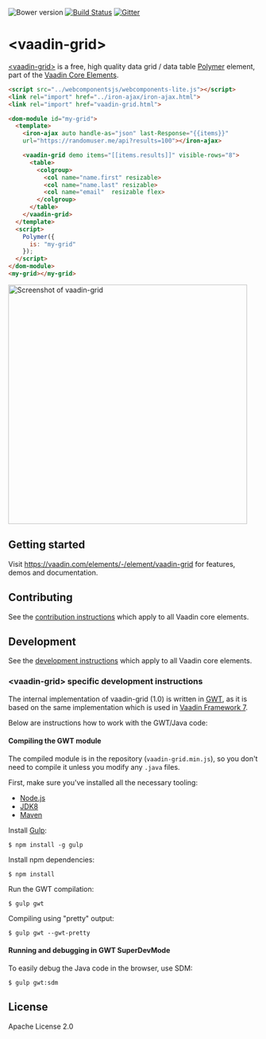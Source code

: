 ![Bower version](https://img.shields.io/bower/v/vaadin-grid.svg) [![Build Status](https://travis-ci.org/vaadin/vaadin-grid.svg?branch=master)](https://travis-ci.org/vaadin/vaadin-grid) [![Gitter](https://badges.gitter.im/Join%20Chat.svg)](https://gitter.im/vaadin/vaadin-core-elements?utm_source=badge&utm_medium=badge&utm_campaign=pr-badge)

# &lt;vaadin-grid&gt;

[&lt;vaadin-grid&gt;](https://vaadin.com/elements/-/element/vaadin-grid) is a free, high quality data grid / data table [Polymer](http://polymer-project.org) element, part of the [Vaadin Core Elements](https://vaadin.com/elements).


<!---
```
<custom-element-demo height="500">
  <template>
    <next-code-block></next-code-block>
  </template>
</custom-element-demo>
```
-->
```html
<script src="../webcomponentsjs/webcomponents-lite.js"></script>
<link rel="import" href="../iron-ajax/iron-ajax.html">
<link rel="import" href="vaadin-grid.html">

<dom-module id="my-grid">
  <template>
    <iron-ajax auto handle-as="json" last-Response="{{items}}"
    url="https://randomuser.me/api?results=100"></iron-ajax>

    <vaadin-grid demo items="[[items.results]]" visible-rows="8">
      <table>
        <colgroup>
          <col name="name.first" resizable>
          <col name="name.last" resizable>
          <col name="email"  resizable flex>
        </colgroup>
      </table>
    </vaadin-grid>
  </template>
  <script>
    Polymer({
      is: "my-grid"
    });
  </script>
</dom-module>
<my-grid></my-grid>
```

[<img src="https://github.com/vaadin/vaadin-grid/raw/master/screenshot.png" width="481" alt="Screenshot of vaadin-grid" />](https://vaadin.com/elements/-/element/vaadin-grid)

## Getting started

Visit https://vaadin.com/elements/-/element/vaadin-grid for features, demos and documentation.

## Contributing

See the [contribution instructions](https://github.com/vaadin/vaadin-core-elements#contributing) which apply to all Vaadin core elements.

## Development

See the [development instructions](https://github.com/vaadin/vaadin-core-elements#development) which apply to all Vaadin core elements.

### &lt;vaadin-grid&gt; specific development instructions

The internal implementation of vaadin-grid (1.0) is written in [GWT](http://gwtproject.org), as it is based on the same implementation which is used in [Vaadin Framework 7](https://vaadin.com/framework).

Below are instructions how to work with the GWT/Java code:

#### Compiling the GWT module

The compiled module is in the repository (`vaadin-grid.min.js`), so you don't need to compile it unless you modify any `.java` files.

First, make sure you've installed all the necessary tooling:
- [Node.js](http://nodejs.org)
- [JDK8](http://www.oracle.com/technetwork/java/javase/downloads/index.html)
- [Maven](http://maven.apache.org/download.cgi)

Install [Gulp](http://gulpjs.com):

```shell
$ npm install -g gulp
```

Install npm dependencies:

```shell
$ npm install
```

Run the GWT compilation:

```shell
$ gulp gwt
```

Compiling using "pretty" output:
```shell
$ gulp gwt --gwt-pretty
```

#### Running and debugging in GWT SuperDevMode

To easily debug the Java code in the browser, use SDM:
```shell
$ gulp gwt:sdm
```


## License

Apache License 2.0
